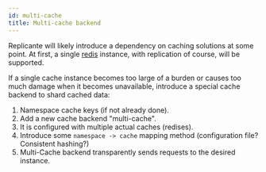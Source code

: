 ```yaml
---
id: multi-cache
title: Multi-cache backend
---
```


Replicante will likely introduce a dependency on caching solutions at some point.
At first, a single [redis](https://redis.io/) instance, with replication of course, will be supported.

If a single cache instance becomes too large of a burden or causes too much damage when it becomes
unavailable, introduce a special cache backend to shard cached data:

  1. Namespace cache keys (if not already done).
  2. Add a new cache backend "multi-cache".
  3. It is configured with multiple actual caches (redises).
  4. Introduce some `namespace -> cache` mapping method (configuration file? Consistent hashing?)
  5. Multi-Cache backend transparently sends requests to the desired instance.
